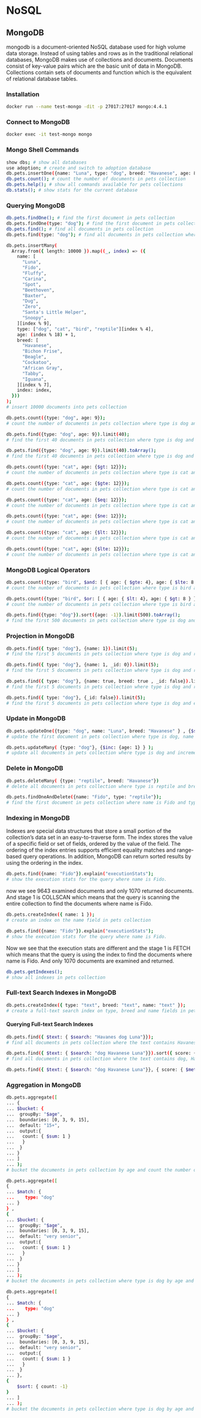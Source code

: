 # NoSQL

## MongoDB

mongodb is a document-oriented NoSQL database used for high volume data storage. Instead of using tables and rows as in the traditional relational databases, MongoDB makes use of collections and documents. Documents consist of key-value pairs which are the basic unit of data in MongoDB. Collections contain sets of documents and function which is the equivalent of relational database tables.

### Installation

```bash
docker run --name test-mongo -dit -p 27017:27017 mongo:4.4.1
```

### Connect to MongoDB

```bash
docker exec -it test-mongo mongo
```

### Mongo Shell Commands

```bash
show dbs; # show all databases
use adoption; # create and switch to adoption database
db.pets.insertOne({name: "Luna", type: "dog", breed: "Havanese", age: 8}); # insert a document into pets collection if it doesn't exist it will be created
db.pets.count(); # count the number of documents in pets collection
db.pets.help(); # show all commands available for pets collections
db.stats(); # show stats for the current database 
```

### Querying MongoDB

```bash
db.pets.findOne(); # find the first document in pets collection
db.pets.findOne(type: "dog"); # find the first document in pets collection where type is dog
db.pets.find(); # find all documents in pets collection
db.pets.find(type: "dog"); # find all documents in pets collection where type is dog

db.pets.insertMany(
  Array.from({ length: 10000 }).map((_, index) => ({
    name: [
      "Luna",
      "Fido",
      "Fluffy",
      "Carina",
      "Spot",
      "Beethoven",
      "Baxter",
      "Dug",
      "Zero",
      "Santa's Little Helper",
      "Snoopy",
    ][index % 9],
    type: ["dog", "cat", "bird", "reptile"][index % 4],
    age: (index % 18) + 1,
    breed: [
      "Havanese",
      "Bichon Frise",
      "Beagle",
      "Cockatoo",
      "African Gray",
      "Tabby",
      "Iguana",
    ][index % 7],
    index: index,
  }))
); 
# insert 10000 documents into pets collection

db.pets.count({type: "dog", age: 9}); 
# count the number of documents in pets collection where type is dog and age is 9

db.pets.find({type: "dog", age: 9}).limit(40); 
# find the first 40 documents in pets collection where type is dog and age is 9

db.pets.find({type: "dog", age: 9}).limit(40).toArray(); 
# find the first 40 documents in pets collection where type is dog and age is 9 and convert the result to an array

db.pets.count({type: "cat", age: {$gt: 12}}); 
# count the number of documents in pets collection where type is cat and age is greater than 12

db.pets.count({type: "cat", age: {$gte: 12}}); 
# count the number of documents in pets collection where type is cat and age is greater than or equal to 12

db.pets.count({type: "cat", age: {$eq: 12}}); 
# count the number of documents in pets collection where type is cat and age is equal to 12

db.pets.count({type: "cat", age: {$ne: 12}}); 
# count the number of documents in pets collection where type is cat and age is not equal to 12

db.pets.count({type: "cat", age: {$lt: 12}}); 
# count the number of documents in pets collection where type is cat and age is less than 12

db.pets.count({type: "cat", age: {$lte: 12}}); 
# count the number of documents in pets collection where type is cat and age is less than or equal to 12
```

### MongoDB Logical Operators

```bash
db.pets.count({type: "bird", $and: [ { age: { $gte: 4}, age: { $lte: 8 } } ]}); 
# count the number of documents in pets collection where type is bird and age is between 4 and 8

db.pets.count({type: "bird", $or: [ { age: { $lt: 4}, age: { $gt: 8 } } ]}); 
# count the number of documents in pets collection where type is bird and age is less than 4 or greater than 8

db.pets.find({type: "dog"}).sort({age: -1}).limit(500).toArray(); 
# find the first 500 documents in pets collection where type is dog and sort them by age in descending order
```

### Projection in MongoDB

```bash
db.pets.find({ type: "dog"}, {name: 1}).limit(5);
# find the first 5 documents in pets collection where type is dog and return only the name field

db.pets.find({ type: "dog"}, {name: 1, _id: 0}).limit(5);
# find the first 5 documents in pets collection where type is dog and return only the name field and exclude the _id field

db.pets.find({ type: "dog"}, {name: true, breed: true , _id: false}).limit(5);
# find the first 5 documents in pets collection where type is dog and return only the name and breed fields and exclude the _id field

db.pets.find({ type: "dog"}, {_id: false}).limit(5);
# find the first 5 documents in pets collection where type is dog and exclude the _id field
```

### Update in MongoDB

```bash
db.pets.updateOne({type: "dog", name: "Luna", breed: "Havanese" } , {$set: { owner: "Mohamed Shebl"} } );
# update the first document in pets collection where type is dog, name is Luna and breed is Havanese and set the owner field to Mohamed Shebl

db.pets.updateMany( {type: "dog"}, {$inc: {age: 1} } );
# update all documents in pets collection where type is dog and increment the age field by 1
```

### Delete in MongoDB

```bash
db.pets.deleteMany( {type: "reptile", breed: "Havanese"})
# delete all documents in pets collection where type is reptile and breed is Havanese

db.pets.findOneAndDelete({name: "Fido", type: "reptile"});
# find the first document in pets collection where name is Fido and type is reptile and delete it
```

### Indexing in MongoDB

Indexes are special data structures that store a small portion of the collection’s data set in an easy-to-traverse form. The index stores the value of a specific field or set of fields, ordered by the value of the field. The ordering of the index entries supports efficient equality matches and range-based query operations. In addition, MongoDB can return sorted results by using the ordering in the index.

```bash
db.pets.find({name: "Fido"}).explain("executionStats");
# show the execution stats for the query where name is Fido.
```

now we see 9643 examined documents and only 1070 returned documents.
And stage 1 is COLLSCAN which means that the query is scanning the entire collection to find the documents where name is Fido.

```bash
db.pets.createIndex({ name: 1 });
# create an index on the name field in pets collection
```

```bash
db.pets.find({name: "Fido"}).explain("executionStats");
# show the execution stats for the query where name is Fido.
```

Now we see that the execution stats are different and the stage 1 is FETCH which means that the query is using the index to find the documents where name is Fido. And only 1070 documents are examined and returned.

```bash
db.pets.getIndexes();
# show all indexes in pets collection
```

### Full-text Search Indexes in MongoDB

```bash
db.pets.createIndex({ type: "text", breed: "text", name: "text" });
# create a full-text search index on type, breed and name fields in pets collection
```

#### Querying Full-text Search Indexes

```bash
db.pets.find({ $text: { $search: "Havanes dog Luna"}});
# find all documents in pets collection where the text contains Havanes, dog and Luna

db.pets.find({ $text: { $search: "dog Havanese Luna"}}).sort({ score: { $meta: "textScore"}});
# find all documents in pets collection where the text contains dog, Havanese and Luna and sort them by textScore

db.pets.find({ $text: { $search: "dog Havanese Luna"}}, { score: { $meta: "textScore" } }).sort({ score: { $meta: "textScore"}});


```

### Aggregation in MongoDB

```bash
db.pets.aggregate([
... {
... $bucket: {
...  groupBy: "$age",
...  boundaries: [0, 3, 9, 15],
...  default: "15+",
...  output:{
...   count: { $sum: 1 }
...   }
...  }
... }
... ]
... );
# bucket the documents in pets collection by age and count the number of documents in each bucket where the boundaries are 0, 3, 9 and 15 and the default bucket is 16+

db.pets.aggregate([
{
... $match: {
...    type: "dog"
... }
} ,
{
... $bucket: {
...  groupBy: "$age",
...  boundaries: [0, 3, 9, 15],
...  default: "very senior",
...  output:{
...   count: { $sum: 1 }
...   }
...  }
... }
... ]
... );
# bucket the documents in pets collection where type is dog by age and count the number of documents in each bucket where the boundaries are 0, 3, 9 and 15 and the default bucket is very senior

db.pets.aggregate([
{
... $match: {
...    type: "dog"
... }
} ,
{
... $bucket: {
...  groupBy: "$age",
...  boundaries: [0, 3, 9, 15],
...  default: "very senior",
...  output:{
...   count: { $sum: 1 }
...   }
...  }
... },
{
    $sort: { count: -1}
}
... ]
... );
# bucket the documents in pets collection where type is dog by age and count the number of documents in each bucket where the boundaries are 0, 3, 9 and 15 and the default bucket is very senior and sort the result by count in descending order

```
